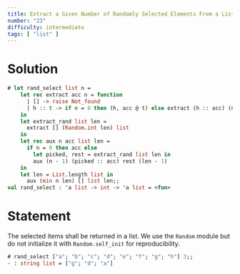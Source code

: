 ```yaml
---
title: Extract a Given Number of Randomly Selected Elements From a List
number: "23"
difficulty: intermediate
tags: [ "list" ]
---
```



# Solution

```ocaml
# let rand_select list n =
    let rec extract acc n = function
      | [] -> raise Not_found
      | h :: t -> if n = 0 then (h, acc @ t) else extract (h :: acc) (n - 1) t
    in
    let extract_rand list len =
      extract [] (Random.int len) list
    in
    let rec aux n acc list len =
      if n = 0 then acc else
        let picked, rest = extract_rand list len in
        aux (n - 1) (picked :: acc) rest (len - 1)
    in
    let len = List.length list in
      aux (min n len) [] list len;;
val rand_select : 'a list -> int -> 'a list = <fun>
```

# Statement

The selected items shall be returned in a list. We use the `Random`
module but do not initialize it with `Random.self_init` for
reproducibility.

```ocaml
# rand_select ["a"; "b"; "c"; "d"; "e"; "f"; "g"; "h"] 3;;
- : string list = ["g"; "d"; "a"]
```
